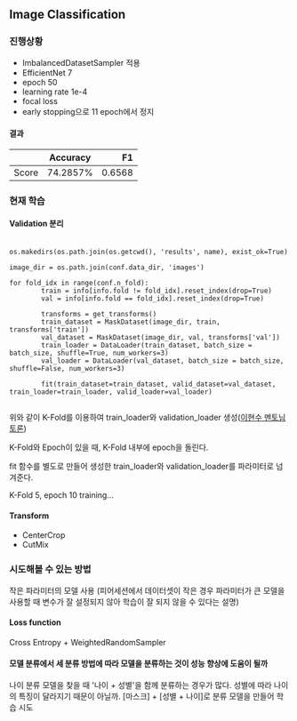 ## Image Classification
### 진행상황
- ImbalancedDatasetSampler 적용
- EfficientNet 7
- epoch 50
- learning rate 1e-4
- focal loss
- early stopping으로 11 epoch에서 정지

#### 결과
|| Accuracy | F1 |
|---|:---:|---:|
|Score|74.2857%	| 0.6568 |

### 현재 학습
#### Validation 분리
<pre>
  <code>
os.makedirs(os.path.join(os.getcwd(), 'results', name), exist_ok=True)

image_dir = os.path.join(conf.data_dir, 'images')

for fold_idx in range(conf.n_fold):
        train = info[info.fold != fold_idx].reset_index(drop=True)
        val = info[info.fold == fold_idx].reset_index(drop=True)

        transforms = get_transforms()
        train_dataset = MaskDataset(image_dir, train, transforms['train'])
        val_dataset = MaskDataset(image_dir, val, transforms['val'])
        train_loader = DataLoader(train_dataset, batch_size = batch_size, shuffle=True, num_workers=3)
        val_loader = DataLoader(val_dataset, batch_size = batch_size, shuffle=False, num_workers=3)
        
        fit(train_dataset=train_dataset, valid_dataset=val_dataset, train_loader=train_loader, valid_loader=val_loader)
  </code>
</pre>

위와 같이 K-Fold를 이용하여 train_loader와 validation_loader 생성([이현수 멘토님 토론](http://boostcamp.stages.ai/competitions/1/discussion/post/57))

K-Fold와 Epoch이 있을 때, K-Fold 내부에 epoch을 돌린다.

fit 함수를 별도로 만들어 생성한 train_loader와 validation_loader를 파라미터로 넘겨준다.

K-Fold 5, epoch 10 training...

#### Transform
- CenterCrop
- CutMix

### 시도해볼 수 있는 방법
작은 파라미터의 모델 사용 (피어세션에서 데이터셋이 작은 경우 파라미터가 큰 모델을 사용할 때 변수가 잘 설정되지 않아 학습이 잘 되지 않을 수 있다는 설명)

#### Loss function
Cross Entropy + WeightedRandomSampler

#### 모델 분류에서 세 분류 방법에 따라 모델을 분류하는 것이 성능 향상에 도움이 될까
나이 분류 모델을 찾을 때 '나이 + 성별'을 함께 분류하는 경우가 많다. 성별에 따라 나이의 특징이 달라지기 때문이 아닐까. \[마스크\] + \[성별 + 나이\]로 분류 모델을 만들어 학습 시도
